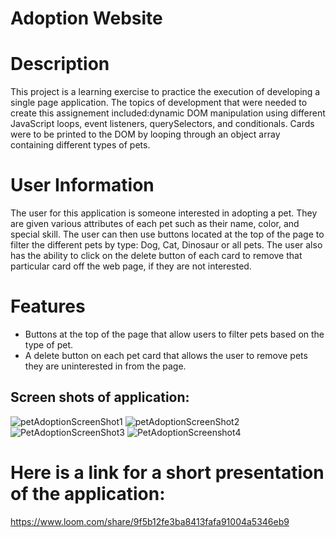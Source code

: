 # Adoption Website

# Description
This project is a learning exercise to practice the execution of developing a single page application. The topics of development that were needed to create this assignement included:dynamic  DOM manipulation using different JavaScript loops, event listeners, querySelectors, and conditionals. Cards were to be printed to the DOM by looping through an object array containing different types of pets.
# User Information
The user for this application is someone interested in adopting a pet. They are given various attributes of each pet such as their name, color, and special skill. The user can then use buttons located at the top of the page to filter the different pets by type: Dog, Cat, Dinosaur or all pets. The user also has the ability to click on the delete button of each card to remove that particular card off the web page, if they are not interested.   
# Features
- Buttons at the top of the page that allow users to filter pets based on the type of pet.
- A delete button on each pet card that allows the user to remove pets they are uninterested in from the page.

## Screen shots of application: 
![petAdoptionScreenShot1](https://user-images.githubusercontent.com/78558344/127347296-89444403-b7c0-4600-98c7-bed1ba91baf3.png)
![petAdoptionScreenShot2](https://user-images.githubusercontent.com/78558344/127347329-59e68792-23fe-487a-bbed-1d348730da29.png)
![PetAdoptionScreenShot3](https://user-images.githubusercontent.com/78558344/127347346-031803e1-1952-4bf5-8843-985d9b59d55c.png)
![PetAdoptionScreenshot4](https://user-images.githubusercontent.com/78558344/127347366-67bf8d8a-0906-42f0-9f99-7c29d115de4c.png)
# Here is a link for a short presentation of the application: 
https://www.loom.com/share/9f5b12fe3ba8413fafa91004a5346eb9
